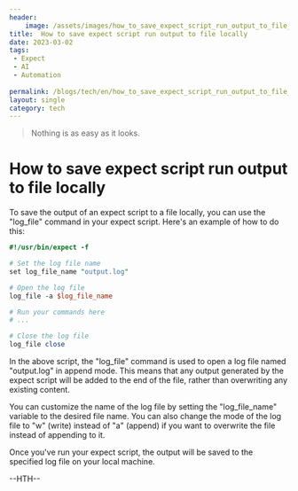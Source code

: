 ```yaml
---
header:
    image: /assets/images/how_to_save_expect_script_run_output_to_file_locally.jpg
title:  How to save expect script run output to file locally
date: 2023-03-02
tags:
 - Expect
 - AI
 - Automation
 
permalink: /blogs/tech/en/how_to_save_expect_script_run_output_to_file_locally
layout: single
category: tech
---
```


> Nothing is as easy as it looks.

# How to save expect script run output to file locally

To save the output of an expect script to a file locally, you can use the "log_file" command in your expect script. Here's an example of how to do this:
```perl
#!/usr/bin/expect -f

# Set the log file name
set log_file_name "output.log"

# Open the log file
log_file -a $log_file_name

# Run your commands here
# ...

# Close the log file
log_file close

```

In the above script, the "log_file" command is used to open a log file named "output.log" in append mode. This means that any output generated by the expect script will be added to the end of the file, rather than overwriting any existing content.

You can customize the name of the log file by setting the "log_file_name" variable to the desired file name. You can also change the mode of the log file to "w" (write) instead of "a" (append) if you want to overwrite the file instead of appending to it.

Once you've run your expect script, the output will be saved to the specified log file on your local machine.



--HTH--



